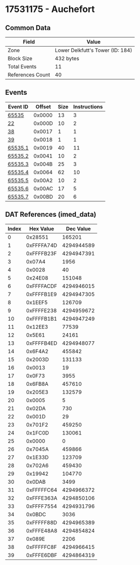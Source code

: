 # 17531175 - Auchefort

## Common Data

| Field            | Value                            |
|------------------|----------------------------------|
| Zone             | Lower Delkfutt's Tower (ID: 184) |
| Block Size       | 432 bytes                        |
| Total Events     | 11                               |
| References Count | 40                               |

## Events

| Event ID                | Offset   |   Size |   Instructions |
|-------------------------|----------|--------|----------------|
| [65535](./65535.md)     | 0x0000   |     13 |              3 |
| [22](./22.md)           | 0x000D   |     10 |              2 |
| [38](./38.md)           | 0x0017   |      1 |              1 |
| [39](./39.md)           | 0x0018   |      1 |              1 |
| [65535.1](./65535.1.md) | 0x0019   |     40 |             11 |
| [65535.2](./65535.2.md) | 0x0041   |     10 |              2 |
| [65535.3](./65535.3.md) | 0x004B   |     25 |              3 |
| [65535.4](./65535.4.md) | 0x0064   |     62 |             10 |
| [65535.5](./65535.5.md) | 0x00A2   |     10 |              2 |
| [65535.6](./65535.6.md) | 0x00AC   |     17 |              5 |
| [65535.7](./65535.7.md) | 0x00BD   |     20 |              6 |

## DAT References (imed_data)

|   Index | Hex Value   |   Dec Value |
|---------|-------------|-------------|
|       0 | 0x28551     |      165201 |
|       1 | 0xFFFFA74D  |  4294944589 |
|       2 | 0xFFFFB23F  |  4294947391 |
|       3 | 0x07A4      |        1956 |
|       4 | 0x0028      |          40 |
|       5 | 0x24E08     |      151048 |
|       6 | 0xFFFFACDF  |  4294946015 |
|       7 | 0xFFFFB1E9  |  4294947305 |
|       8 | 0x1EEF5     |      126709 |
|       9 | 0xFFFFE238  |  4294959672 |
|      10 | 0xFFFFB1B1  |  4294947249 |
|      11 | 0x12EE3     |       77539 |
|      12 | 0x5E61      |       24161 |
|      13 | 0xFFFFB4ED  |  4294948077 |
|      14 | 0x6F4A2     |      455842 |
|      15 | 0x2003D     |      131133 |
|      16 | 0x0013      |          19 |
|      17 | 0x0F73      |        3955 |
|      18 | 0x6FB8A     |      457610 |
|      19 | 0x205E3     |      132579 |
|      20 | 0x0005      |           5 |
|      21 | 0x02DA      |         730 |
|      22 | 0x001D      |          29 |
|      23 | 0x701F2     |      459250 |
|      24 | 0x1FC0D     |      130061 |
|      25 | 0x0000      |           0 |
|      26 | 0x7045A     |      459866 |
|      27 | 0x1E33D     |      123709 |
|      28 | 0x702A6     |      459430 |
|      29 | 0x19942     |      104770 |
|      30 | 0x0DAB      |        3499 |
|      31 | 0xFFFFFC64  |  4294966372 |
|      32 | 0xFFFE363A  |  4294850106 |
|      33 | 0xFFFF7554  |  4294931796 |
|      34 | 0x0BDC      |        3036 |
|      35 | 0xFFFFF88D  |  4294965389 |
|      36 | 0xFFFE48A8  |  4294854824 |
|      37 | 0x089E      |        2206 |
|      38 | 0xFFFFFC8F  |  4294966415 |
|      39 | 0xFFFE6DBF  |  4294864319 |
